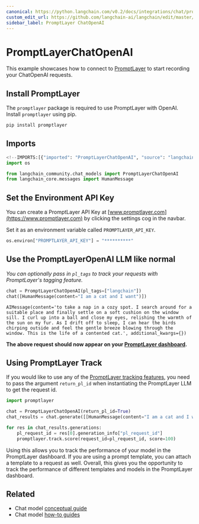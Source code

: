 ```yaml
---
canonical: https://python.langchain.com/v0.2/docs/integrations/chat/promptlayer_chatopenai/
custom_edit_url: https://github.com/langchain-ai/langchain/edit/master/docs/docs/integrations/chat/promptlayer_chatopenai.ipynb
sidebar_label: PromptLayer ChatOpenAI
---
```


# PromptLayerChatOpenAI

This example showcases how to connect to [PromptLayer](https://www.promptlayer.com) to start recording your ChatOpenAI requests.

## Install PromptLayer
The `promptlayer` package is required to use PromptLayer with OpenAI. Install `promptlayer` using pip.

```python
pip install promptlayer
```

## Imports

```python
<!--IMPORTS:[{"imported": "PromptLayerChatOpenAI", "source": "langchain_community.chat_models", "docs": "https://api.python.langchain.com/en/latest/chat_models/langchain_community.chat_models.promptlayer_openai.PromptLayerChatOpenAI.html", "title": "PromptLayerChatOpenAI"}, {"imported": "HumanMessage", "source": "langchain_core.messages", "docs": "https://api.python.langchain.com/en/latest/messages/langchain_core.messages.human.HumanMessage.html", "title": "PromptLayerChatOpenAI"}]-->
import os

from langchain_community.chat_models import PromptLayerChatOpenAI
from langchain_core.messages import HumanMessage
```

## Set the Environment API Key
You can create a PromptLayer API Key at [www.promptlayer.com](https://www.promptlayer.com) by clicking the settings cog in the navbar.

Set it as an environment variable called `PROMPTLAYER_API_KEY`.

```python
os.environ["PROMPTLAYER_API_KEY"] = "**********"
```

## Use the PromptLayerOpenAI LLM like normal
*You can optionally pass in `pl_tags` to track your requests with PromptLayer's tagging feature.*

```python
chat = PromptLayerChatOpenAI(pl_tags=["langchain"])
chat([HumanMessage(content="I am a cat and I want")])
```

```output
AIMessage(content='to take a nap in a cozy spot. I search around for a suitable place and finally settle on a soft cushion on the window sill. I curl up into a ball and close my eyes, relishing the warmth of the sun on my fur. As I drift off to sleep, I can hear the birds chirping outside and feel the gentle breeze blowing through the window. This is the life of a contented cat.', additional_kwargs={})
```

**The above request should now appear on your [PromptLayer dashboard](https://www.promptlayer.com).**

## Using PromptLayer Track
If you would like to use any of the [PromptLayer tracking features](https://magniv.notion.site/Track-4deee1b1f7a34c1680d085f82567dab9), you need to pass the argument `return_pl_id` when instantiating the PromptLayer LLM to get the request id.  

```python
import promptlayer

chat = PromptLayerChatOpenAI(return_pl_id=True)
chat_results = chat.generate([[HumanMessage(content="I am a cat and I want")]])

for res in chat_results.generations:
    pl_request_id = res[0].generation_info["pl_request_id"]
    promptlayer.track.score(request_id=pl_request_id, score=100)
```

Using this allows you to track the performance of your model in the PromptLayer dashboard. If you are using a prompt template, you can attach a template to a request as well.
Overall, this gives you the opportunity to track the performance of different templates and models in the PromptLayer dashboard.

## Related

- Chat model [conceptual guide](/docs/concepts/#chat-models)
- Chat model [how-to guides](/docs/how_to/#chat-models)